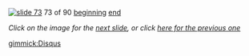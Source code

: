 [![slide 73](https://dl.dropboxusercontent.com/u/2977490/presentations/cookbook/img73.jpg)](74.md)
73 of 90
[beginning](01.md)
[end](89.md)

_Click on the image for the [next slide](74.md), or click [here for the previous one](72.md)_

[gimmick:Disqus](theodox-github)